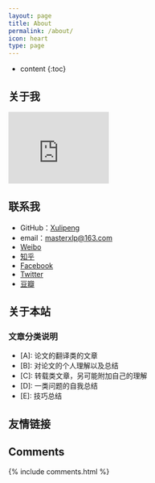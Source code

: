 ```yaml
---
layout: page
title: About
permalink: /about/
icon: heart
type: page
---
```


* content
{:toc}

## 关于我

<iframe src="https://githubbadge.appspot.com/masterxlp?s=1" style="border: 0;height: 142px;width: 200px;overflow: hidden;" frameBorder="0"></iframe>


## 联系我

* GitHub：[Xulipeng](https://github.com/masterxlp)
* email：masterxlp@163.com
* [Weibo](http://weibo.com/)
* [知乎](https://www.zhihu.com/people/xlp-wr )
* [Facebook](https://www.facebook.com/)
* [Twitter](https://twitter.com/)
* [豆瓣](https://www.douban.com/)

## 关于本站
### 文章分类说明
* \[A]: 论文的翻译类的文章
* \[B]: 对论文的个人理解以及总结
* \[C]: 转载类文章，另可能附加自己的理解
* \[D]: 一类问题的自我总结
* \[E]: 技巧总结

## 友情链接


## Comments

{% include comments.html %}

